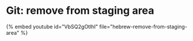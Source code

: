 # Git: remove from staging area

{% embed youtube id="VbSQ2gOtlhI" file="hebrew-remove-from-staging-area" %}

